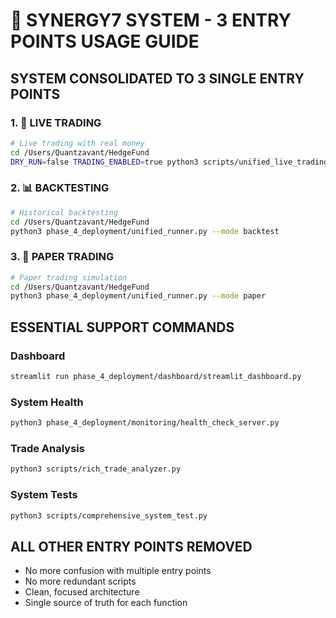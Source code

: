 # 🎯 SYNERGY7 SYSTEM - 3 ENTRY POINTS USAGE GUIDE

## **SYSTEM CONSOLIDATED TO 3 SINGLE ENTRY POINTS**

### **1. 🔴 LIVE TRADING**
```bash
# Live trading with real money
cd /Users/Quantzavant/HedgeFund
DRY_RUN=false TRADING_ENABLED=true python3 scripts/unified_live_trading.py --duration 60
```

### **2. 📊 BACKTESTING**
```bash
# Historical backtesting
cd /Users/Quantzavant/HedgeFund
python3 phase_4_deployment/unified_runner.py --mode backtest
```

### **3. 📝 PAPER TRADING**
```bash
# Paper trading simulation
cd /Users/Quantzavant/HedgeFund
python3 phase_4_deployment/unified_runner.py --mode paper
```

## **ESSENTIAL SUPPORT COMMANDS**

### **Dashboard**
```bash
streamlit run phase_4_deployment/dashboard/streamlit_dashboard.py
```

### **System Health**
```bash
python3 phase_4_deployment/monitoring/health_check_server.py
```

### **Trade Analysis**
```bash
python3 scripts/rich_trade_analyzer.py
```

### **System Tests**
```bash
python3 scripts/comprehensive_system_test.py
```

## **ALL OTHER ENTRY POINTS REMOVED**
- No more confusion with multiple entry points
- No more redundant scripts
- Clean, focused architecture
- Single source of truth for each function
